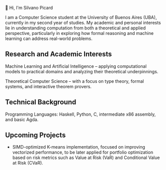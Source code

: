 👋 Hi, I'm Silvano Picard

I am a Computer Science student at the University of Buenos Aires (UBA), currently in my second year of studies.
My academic and personal interests lie in understanding computation from both a theoretical and applied perspective, particularly in exploring how formal reasoning and machine learning can address real-world problems.

## Research and Academic Interests

Machine Learning and Artificial Intelligence – applying computational models to practical domains and analyzing their theoretical underpinnings.

Theoretical Computer Science – with a focus on type theory, formal systems, and interactive theorem provers.

## Technical Background

Programming Languages: Haskell, Python, C, intermediate x86 assembly, and basic Agda.

## Upcoming Projects

* SIMD-optimized K-means implementation, focused on improving vectorized performance, to be later applied for portfolio optimization based on risk metrics such as Value at Risk (VaR) and Conditional Value at Risk (CVaR).

<!--
**paqui4ever/paqui4ever** is a ✨ _special_ ✨ repository because its `README.md` (this file) appears on your GitHub profile.

Here are some ideas to get you started:

- 🔭 I’m currently working on ...
- 🌱 I’m currently learning ...
- 👯 I’m looking to collaborate on ...
- 🤔 I’m looking for help with ...
- 💬 Ask me about ...
- 📫 How to reach me: ...
- 😄 Pronouns: ...
- ⚡ Fun fact: ...
-->
